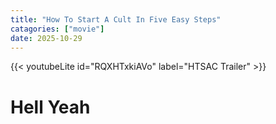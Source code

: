 ```yaml
---
title: "How To Start A Cult In Five Easy Steps"
catagories: ["movie"]
date: 2025-10-29
---
```



{{< youtubeLite id="RQXHTxkiAVo" label="HTSAC Trailer" >}}
#
# Hell Yeah



